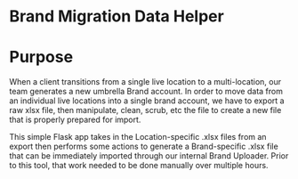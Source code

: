 # Brand Migration Data Helper

# Purpose
When a client transitions from a single live location to a multi-location, our team generates a new umbrella Brand account. In order to move data from an individual live locations into a single brand account, we have to export a raw xlsx file, then manipulate, clean, scrub, etc the file to create a new file that is properly prepared for import. 

This simple Flask app takes in the Location-specific .xlsx files from an export then performs some actions to generate a Brand-specific .xlsx file that can be immediately imported through our internal Brand Uploader. Prior to this tool, that work needed to be done manually over multiple hours.
